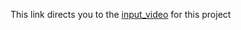 This link directs you to the [input_video]("https://drive.google.com/file/d/1-AUkOCMiO2xsmaLiBp49zwMeNyqI84Hz/view?usp=sharing") for this project